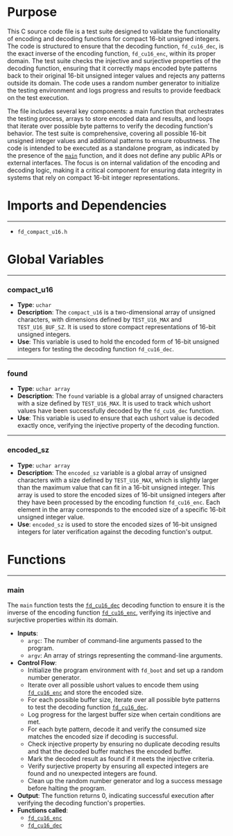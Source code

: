 # Purpose
This C source code file is a test suite designed to validate the functionality of encoding and decoding functions for compact 16-bit unsigned integers. The code is structured to ensure that the decoding function, `fd_cu16_dec`, is the exact inverse of the encoding function, `fd_cu16_enc`, within its proper domain. The test suite checks the injective and surjective properties of the decoding function, ensuring that it correctly maps encoded byte patterns back to their original 16-bit unsigned integer values and rejects any patterns outside its domain. The code uses a random number generator to initialize the testing environment and logs progress and results to provide feedback on the test execution.

The file includes several key components: a main function that orchestrates the testing process, arrays to store encoded data and results, and loops that iterate over possible byte patterns to verify the decoding function's behavior. The test suite is comprehensive, covering all possible 16-bit unsigned integer values and additional patterns to ensure robustness. The code is intended to be executed as a standalone program, as indicated by the presence of the [`main`](#main) function, and it does not define any public APIs or external interfaces. The focus is on internal validation of the encoding and decoding logic, making it a critical component for ensuring data integrity in systems that rely on compact 16-bit integer representations.
# Imports and Dependencies

---
- `fd_compact_u16.h`


# Global Variables

---
### compact\_u16
- **Type**: `uchar`
- **Description**: The `compact_u16` is a two-dimensional array of unsigned characters, with dimensions defined by `TEST_U16_MAX` and `TEST_U16_BUF_SZ`. It is used to store compact representations of 16-bit unsigned integers.
- **Use**: This variable is used to hold the encoded form of 16-bit unsigned integers for testing the decoding function `fd_cu16_dec`.


---
### found
- **Type**: `uchar array`
- **Description**: The `found` variable is a global array of unsigned characters with a size defined by `TEST_U16_MAX`. It is used to track which ushort values have been successfully decoded by the `fd_cu16_dec` function.
- **Use**: This variable is used to ensure that each ushort value is decoded exactly once, verifying the injective property of the decoding function.


---
### encoded\_sz
- **Type**: `uchar array`
- **Description**: The `encoded_sz` variable is a global array of unsigned characters with a size defined by `TEST_U16_MAX`, which is slightly larger than the maximum value that can fit in a 16-bit unsigned integer. This array is used to store the encoded sizes of 16-bit unsigned integers after they have been processed by the encoding function `fd_cu16_enc`. Each element in the array corresponds to the encoded size of a specific 16-bit unsigned integer value.
- **Use**: `encoded_sz` is used to store the encoded sizes of 16-bit unsigned integers for later verification against the decoding function's output.


# Functions

---
### main<!-- {{#callable:main}} -->
The `main` function tests the [`fd_cu16_dec`](fd_compact_u16.h.driver.md#fd_cu16_dec) decoding function to ensure it is the inverse of the encoding function [`fd_cu16_enc`](fd_compact_u16.h.driver.md#fd_cu16_enc), verifying its injective and surjective properties within its domain.
- **Inputs**:
    - `argc`: The number of command-line arguments passed to the program.
    - `argv`: An array of strings representing the command-line arguments.
- **Control Flow**:
    - Initialize the program environment with `fd_boot` and set up a random number generator.
    - Iterate over all possible ushort values to encode them using [`fd_cu16_enc`](fd_compact_u16.h.driver.md#fd_cu16_enc) and store the encoded size.
    - For each possible buffer size, iterate over all possible byte patterns to test the decoding function [`fd_cu16_dec`](fd_compact_u16.h.driver.md#fd_cu16_dec).
    - Log progress for the largest buffer size when certain conditions are met.
    - For each byte pattern, decode it and verify the consumed size matches the encoded size if decoding is successful.
    - Check injective property by ensuring no duplicate decoding results and that the decoded buffer matches the encoded buffer.
    - Mark the decoded result as found if it meets the injective criteria.
    - Verify surjective property by ensuring all expected integers are found and no unexpected integers are found.
    - Clean up the random number generator and log a success message before halting the program.
- **Output**: The function returns 0, indicating successful execution after verifying the decoding function's properties.
- **Functions called**:
    - [`fd_cu16_enc`](fd_compact_u16.h.driver.md#fd_cu16_enc)
    - [`fd_cu16_dec`](fd_compact_u16.h.driver.md#fd_cu16_dec)


